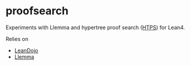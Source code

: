 # proofsearch

Experiments with Llemma and hypertree proof search ([HTPS](https://arxiv.org/abs/2205.11491)) for Lean4.

Relies on
* [LeanDojo](https://github.com/lean-dojo/LeanDojo)
* [Llemma](https://github.com/EleutherAI/math-lm)


